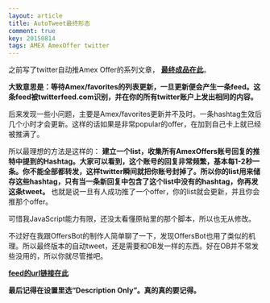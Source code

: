 ```yaml
---
layout: article
title: AutoTweet最终形态
comment: true
key: 20150814
tags: AMEX AmexOffer twitter
---
```


之前写了twitter自动推Amex Offer的系列文章，
**[最终成品在此](https://willguxy.wordpress.com/2015/08/01/a-much-better-way-to-automate-tweeting-amex-offer/)**。


**大致意思是：等待Amex/favorites的列表更新，一旦更新便会产生一条feed。这条feed被twitterfeed.com识别，并在你的所有twitter账户上发出相同的内容。**

后来发现一些小问题，主要是Amex/favorites更新并不及时。一条hashtag生效后几个小时才会更新。这样的话如果是非常popular的offer，在加到自己卡上就已经被推满了。

所以最理想的方法是这样的：
**建立一个list，收集所有AmexOffers账号回复的推特中提到的Hashtag。大家可以看到，这个账号的回复非常频繁，基本每1-2秒一条。你不能全部都转发，这样twitter瞬间就把你账号封掉了。所以你的list用来储存这些hashtag，只有当一条新回复中包含了这个list中没有的hashtag，你再发这条tweet。**
也就是说一旦有人成功推了一个offer，你的list就会更新，并且你会推那个offer。

可惜我JavaScript能力有限，还没太看懂原帖里的那个脚本，所以也无从修改。

不过好在我跟OffersBot的制作人简单聊了一下，发现OffersBot也用了类似的机理。所以最终版本的自动tweet，还是需要和OB发一样的东西。好在OB并不常发些没用的，所以你就尽管推吧。


**[feed的url链接在此](https://script.google.com/macros/s/AKfycbyMQg7m5eAwBgjh31GpxmCTTNmF1wkRTlDQn7WW-l9i4vFX5fwd/exec?631004517006471168)**


**最后记得在设置里选“Description Only”。真的真的要记得。**
